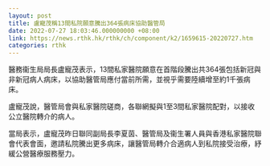 ```yaml
---
layout: post
title: 盧寵茂稱13間私院願意騰出364張病床協助醫管局
date: 2022-07-27 18:03:46.000000000 +08:00
link: https://news.rthk.hk/rthk/ch/component/k2/1659615-20220727.htm
categories: rthk
---
```


醫務衞生局局長盧寵茂表示，13間私家醫院願意在首階段騰出共364張包括新冠與非新冠病人病床，以協助醫管局應付當前所需，並視乎需要陸續增至約1千張病床。

盧寵茂說，醫管局會與私家醫院磋商，各聯網擬與1至3間私家醫院配對，以接收公立醫院轉介的病人。

當局表示，盧寵茂昨日聯同副局長李夏茵、醫管局及衞生署人員與香港私家醫院聯會代表會面，邀請私院騰出更多病床，讓醫管局轉介合適病人到私院接受治療，紓緩公營醫療服務壓力。
